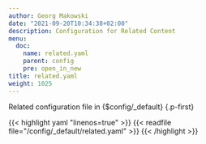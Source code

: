 ```yaml
---
author: Georg Makowski
date: "2021-09-20T10:34:38+02:00"
description: Configuration for Related Content
menu:
  doc:
    name: related.yaml
    parent: config
    pre: open_in_new
title: related.yaml
weight: 1025
---
```


Related configuration file in {$config/_default}
{.p-first} <!--more-->

{{< highlight yaml "linenos=true" >}}
{{< readfile file="/config/_default/related.yaml" >}}
{{< /highlight >}}
